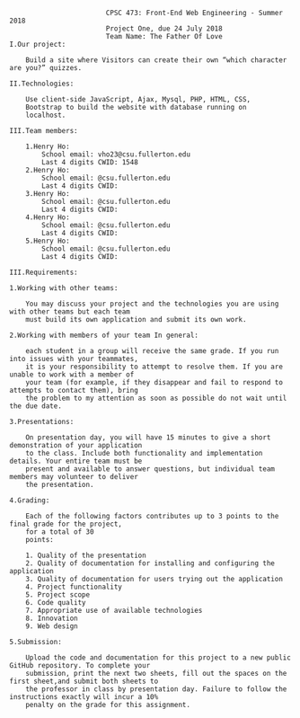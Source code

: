 
                            CPSC 473: Front-End Web Engineering - Summer 2018
                            Project One, due 24 July 2018
                            Team Name: The Father Of Love
    I.Our project:

        Build a site where Visitors can create their own “which character are you?” quizzes.

    II.Technologies: 

        Use client-side JavaScript, Ajax, Mysql, PHP, HTML, CSS,
        Bootstrap to build the website with database running on 
        localhost.

    III.Team members:

        1.Henry Ho:
            School email: vho23@csu.fullerton.edu
            Last 4 digits CWID: 1548
        2.Henry Ho:
            School email: @csu.fullerton.edu
            Last 4 digits CWID:
        3.Henry Ho:
            School email: @csu.fullerton.edu
            Last 4 digits CWID:
        4.Henry Ho:
            School email: @csu.fullerton.edu
            Last 4 digits CWID:
        5.Henry Ho:
            School email: @csu.fullerton.edu
            Last 4 digits CWID:

    III.Requirements:
    
    1.Working with other teams:

        You may discuss your project and the technologies you are using with other teams but each team 
        must build its own application and submit its own work.

    2.Working with members of your team In general: 

        each student in a group will receive the same grade. If you run into issues with your teammates,
        it is your responsibility to attempt to resolve them. If you are unable to work with a member of 
        your team (for example, if they disappear and fail to respond to attempts to contact them), bring 
        the problem to my attention as soon as possible do not wait until the due date.

    3.Presentations:

        On presentation day, you will have 15 minutes to give a short demonstration of your application
        to the class. Include both functionality and implementation details. Your entire team must be 
        present and available to answer questions, but individual team members may volunteer to deliver 
        the presentation.

    4.Grading:

        Each of the following factors contributes up to 3 points to the final grade for the project,
        for a total of 30
        points:

        1. Quality of the presentation
        2. Quality of documentation for installing and configuring the application
        3. Quality of documentation for users trying out the application
        4. Project functionality
        5. Project scope
        6. Code quality
        7. Appropriate use of available technologies
        8. Innovation
        9. Web design

    5.Submission:

        Upload the code and documentation for this project to a new public GitHub repository. To complete your
        submission, print the next two sheets, fill out the spaces on the first sheet,and submit both sheets to 
        the professor in class by presentation day. Failure to follow the instructions exactly will incur a 10% 
        penalty on the grade for this assignment.
